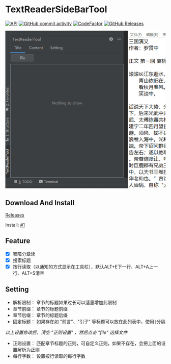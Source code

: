 # TextReaderSideBarTool

[![API](https://img.shields.io/badge/IC-2020.1%2B-yellow.svg?labelColor=white&style=flat&logo=jetBrains&logoColor=black)](https://www.jetbrains.com)
[![GitHub commit activity](https://img.shields.io/github/commit-activity/m/MUedsa/TextReaderSiderTool?logo=github)](https://github.com/MUedsa/TextReaderSiderTool/commits/master)
[![CodeFactor](https://www.codefactor.io/repository/github/muedsa/textreadersidertool/badge)](https://www.codefactor.io/repository/github/muedsa/textreadersidertool)
[![GitHub Releases](https://img.shields.io/github/downloads/MUedsa/TextReaderSiderTool/total?logo=github)](https://github.com/MUedsa/TextReaderSiderTool/releases)

![](https://github.com/MUedsa/TextReaderSiderTool/blob/master/temp.gif?raw=true)

## Download And Install

[Releases](https://github.com/MUedsa/TextReaderSiderTool/releases)

Install: [#1](https://github.com/MUedsa/TextReaderSiderTool/issues/1)

## Feature
- [x] 智障分章读
- [x] 搜索标题
- [x] 按行读取（以通知的方式显示在工具栏），默认ALT+E下一行、ALT+A上一行、ALT+S清空

## Setting

- 解析限制： 章节的标题如果过长可以适量增加此限制
- 章节前缀： 章节的标题前缀
- 章节后缀： 章节的标题后缀
- 固定标题： 如果存在如 "前言"、"引子" 等标题可以放在此列表中，使用`|`分隔

*以上设置修改后，清空 "正则设置" ，然后点击 "file" 选择文件*

- 正则设置： 匹配章节标题的正则，可自定义正则，如果不存在，会把上面的设置解析为正则
- 每行字数： 设置按行读取的每行字数